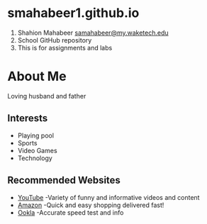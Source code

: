 # smahabeer1.github.io
1. Shahion Mahabeer samahabeer@my.waketech.edu
2. School GitHub repository
3. This is for assignments and labs
# About Me
 Loving husband and father
## Interests
* Playing pool
* Sports
* Video Games
* Technology 
## Recommended Websites
* [YouTube](https://www.youtube.com) -Variety of funny and informative videos and content 
* [Amazon](https://www.amazon.com) -Quick and easy shopping delivered fast!
* [Ookla](https://www.speedtest.net) -Accurate speed test and info